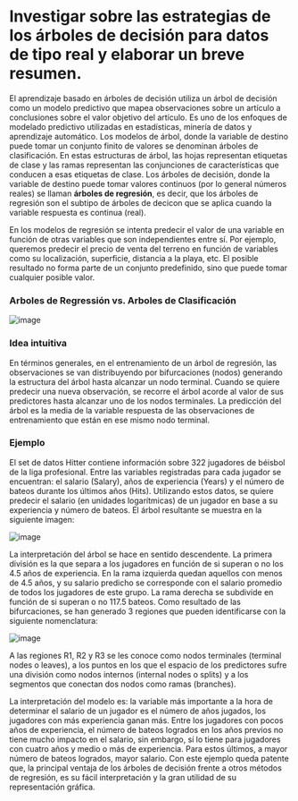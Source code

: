 # Investigar sobre las estrategias de los árboles de decisión para datos de tipo real y elaborar un breve resumen.

El aprendizaje basado en árboles de decisión utiliza un árbol de decisión como un modelo predictivo que mapea observaciones sobre un artículo a conclusiones sobre el valor objetivo del artículo. Es uno de los enfoques de modelado predictivo utilizadas en estadísticas, minería de datos y aprendizaje automático. Los modelos de árbol, donde la variable de destino puede tomar un conjunto finito de valores se denominan árboles de clasificación. En estas estructuras de árbol, las hojas representan etiquetas de clase y las ramas representan las conjunciones de características que conducen a esas etiquetas de clase. Los árboles de decisión, donde la variable de destino puede tomar valores continuos (por lo general números reales) se llaman **árboles de regresión**, es decir, que los árboles de regresión son el subtipo de árboles de decicon que se aplica cuando la variable respuesta es continua (real). 

En los modelos de regresión se intenta predecir el valor de una variable en función de otras variables que son independientes entre sí. Por ejemplo, queremos predecir el precio de venta del terreno en función de variables como su localización, superficie, distancia a la playa, etc. El posible resultado no forma parte de un conjunto predefinido, sino que puede tomar cualquier posible valor.

### Arboles de Regressión vs. Arboles de Clasificación

![image](https://user-images.githubusercontent.com/88351747/139615056-c0772aac-7e0e-462e-a417-e7ecc2952cfd.png)

### Idea intuitiva

En términos generales, en el entrenamiento de un árbol de regresión, las observaciones se van distribuyendo por bifurcaciones (nodos) generando la estructura del árbol hasta alcanzar un nodo terminal. Cuando se quiere predecir una nueva observación, se recorre el árbol acorde al valor de sus predictores hasta alcanzar uno de los nodos terminales. La predicción del árbol es la media de la variable respuesta de las observaciones de entrenamiento que están en ese mismo nodo terminal.

### Ejemplo

El set de datos Hitter contiene información sobre 322 jugadores de béisbol de la liga profesional. Entre las variables registradas para cada jugador se encuentran: el salario (Salary), años de experiencia (Years) y el número de bateos durante los últimos años (Hits). Utilizando estos datos, se quiere predecir el salario (en unidades logarítmicas) de un jugador en base a su experiencia y número de bateos. El árbol resultante se muestra en la siguiente imagen:

![image](https://user-images.githubusercontent.com/88351747/139616325-53ef0ed4-5896-4de1-9218-540853568369.png)

La interpretación del árbol se hace en sentido descendente. La primera división es la que separa a los jugadores en función de si superan o no los 4.5 años de experiencia. En la rama izquierda quedan aquellos con menos de 4.5 años, y su salario predicho se corresponde con el salario promedio de todos los jugadores de este grupo. La rama derecha se subdivide en función de si superan o no 117.5 bateos. Como resultado de las bifurcaciones, se han generado 3 regiones que pueden identificarse con la siguiente nomenclatura:

![image](https://user-images.githubusercontent.com/88351747/139616485-f1533a0e-deef-477c-8c70-1f31cbaacfe9.png)

A las regiones R1, R2 y R3 se les conoce como nodos terminales (terminal nodes o leaves), a los puntos en los que el espacio de los predictores sufre una división como nodos internos (internal nodes o splits) y a los segmentos que conectan dos nodos como ramas (branches).

La interpretación del modelo es: la variable más importante a la hora de determinar el salario de un jugador es el número de años jugados, los jugadores con más experiencia ganan más. Entre los jugadores con pocos años de experiencia, el número de bateos logrados en los años previos no tiene mucho impacto en el salario, sin embargo, sí lo tiene para jugadores con cuatro años y medio o más de experiencia. Para estos últimos, a mayor número de bateos logrados, mayor salario. Con este ejemplo queda patente que, la principal ventaja de los árboles de decisión frente a otros métodos de regresión, es su fácil interpretación y la gran utilidad de su representación gráfica.
